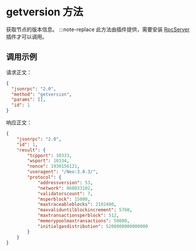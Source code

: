 # getversion 方法

获取节点的版本信息。
:::note-replace
 此方法由插件提供，需要安装 [RpcServer](https://github.com/neo-project/neo-modules/releases) 插件才可以调用。

## 调用示例

请求正文：

```json
{
  "jsonrpc": "2.0",
  "method": "getversion",
  "params": [],
  "id": 1
}
```

响应正文：

```json
{
    "jsonrpc": "2.0",
    "id": 1,
    "result": {
        "tcpport": 10333,
        "wsport": 10334,
        "nonce": 1930156121,
        "useragent": "/Neo:3.0.3/",
        "protocol": {
            "addressversion": 53,
            "network": 860833102,
            "validatorscount": 7,
            "msperblock": 15000,
            "maxtraceableblocks": 2102400,
            "maxvaliduntilblockincrement": 5760,
            "maxtransactionsperblock": 512,
            "memorypoolmaxtransactions": 50000,
            "initialgasdistribution": 5200000000000000
        }
    }
}
```

